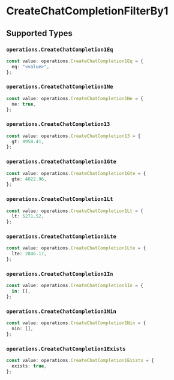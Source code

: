 # CreateChatCompletionFilterBy1


## Supported Types

### `operations.CreateChatCompletion1Eq`

```typescript
const value: operations.CreateChatCompletion1Eq = {
  eq: "<value>",
};
```

### `operations.CreateChatCompletion1Ne`

```typescript
const value: operations.CreateChatCompletion1Ne = {
  ne: true,
};
```

### `operations.CreateChatCompletion13`

```typescript
const value: operations.CreateChatCompletion13 = {
  gt: 8958.41,
};
```

### `operations.CreateChatCompletion1Gte`

```typescript
const value: operations.CreateChatCompletion1Gte = {
  gte: 4022.96,
};
```

### `operations.CreateChatCompletion1Lt`

```typescript
const value: operations.CreateChatCompletion1Lt = {
  lt: 5271.52,
};
```

### `operations.CreateChatCompletion1Lte`

```typescript
const value: operations.CreateChatCompletion1Lte = {
  lte: 2846.17,
};
```

### `operations.CreateChatCompletion1In`

```typescript
const value: operations.CreateChatCompletion1In = {
  in: [],
};
```

### `operations.CreateChatCompletion1Nin`

```typescript
const value: operations.CreateChatCompletion1Nin = {
  nin: [],
};
```

### `operations.CreateChatCompletion1Exists`

```typescript
const value: operations.CreateChatCompletion1Exists = {
  exists: true,
};
```

